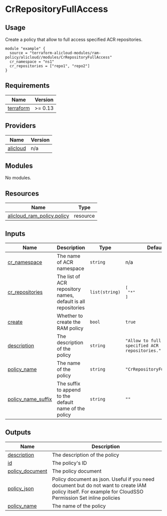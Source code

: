 # CrRepositoryFullAccess

## Usage

Create a policy that allow to full access specified ACR repositories.

```hcl
module "example" {
  source = "terraform-alicloud-modules/ram-policy/alicloud//modules/CrRepositoryFullAccess"
  cr_namespace = "ns1"
  cr_repositories = ["repo1", "repo2"]
}
```

<!-- BEGIN_TF_DOCS -->
## Requirements

| Name | Version |
|------|---------|
| <a name="requirement_terraform"></a> [terraform](#requirement\_terraform) | >= 0.13 |

## Providers

| Name | Version |
|------|---------|
| <a name="provider_alicloud"></a> [alicloud](#provider\_alicloud) | n/a |

## Modules

No modules.

## Resources

| Name | Type |
|------|------|
| [alicloud_ram_policy.policy](https://registry.terraform.io/providers/hashicorp/alicloud/latest/docs/resources/ram_policy) | resource |

## Inputs

| Name | Description | Type | Default | Required |
|------|-------------|------|---------|:--------:|
| <a name="input_cr_namespace"></a> [cr\_namespace](#input\_cr\_namespace) | The name of ACR namespace | `string` | n/a | yes |
| <a name="input_cr_repositories"></a> [cr\_repositories](#input\_cr\_repositories) | The list of ACR repository names, default is all repositories | `list(string)` | <pre>[<br/>  "*"<br/>]</pre> | no |
| <a name="input_create"></a> [create](#input\_create) | Whether to create the RAM policy | `bool` | `true` | no |
| <a name="input_description"></a> [description](#input\_description) | The description of the policy | `string` | `"Allow to full access specified ACR repositories."` | no |
| <a name="input_policy_name"></a> [policy\_name](#input\_policy\_name) | The name of the policy | `string` | `"CrRepositoryFullAccess"` | no |
| <a name="input_policy_name_suffix"></a> [policy\_name\_suffix](#input\_policy\_name\_suffix) | The suffix to append to the default name of the policy | `string` | `""` | no |

## Outputs

| Name | Description |
|------|-------------|
| <a name="output_description"></a> [description](#output\_description) | The description of the policy |
| <a name="output_id"></a> [id](#output\_id) | The policy's ID |
| <a name="output_policy_document"></a> [policy\_document](#output\_policy\_document) | The policy document |
| <a name="output_policy_json"></a> [policy\_json](#output\_policy\_json) | Policy document as json. Useful if you need document but do not want to create IAM policy itself. For example for CloudSSO Permission Set inline policies |
| <a name="output_policy_name"></a> [policy\_name](#output\_policy\_name) | The name of the policy |
<!-- END_TF_DOCS -->
